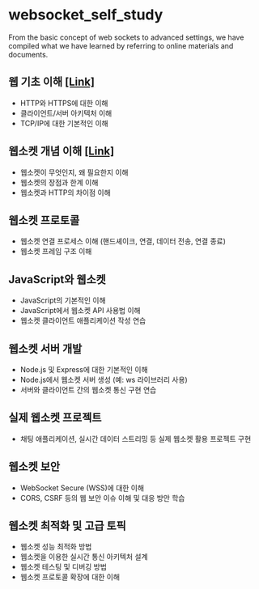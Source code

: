 # websocket_self_study
From the basic concept of web sockets to advanced settings, we have compiled what we have learned by referring to online materials and documents.

## 웹 기초 이해 [[Link]](/ws_basic/)
- HTTP와 HTTPS에 대한 이해
- 클라이언트/서버 아키텍처 이해
- TCP/IP에 대한 기본적인 이해

## 웹소켓 개념 이해 [[Link]](/ws_concept/)
- 웹소켓이 무엇인지, 왜 필요한지 이해
- 웹소켓의 장점과 한계 이해
- 웹소켓과 HTTP의 차이점 이해

## 웹소켓 프로토콜
- 웹소켓 연결 프로세스 이해 (핸드셰이크, 연결, 데이터 전송, 연결 종료)
- 웹소켓 프레임 구조 이해

## JavaScript와 웹소켓
- JavaScript의 기본적인 이해
- JavaScript에서 웹소켓 API 사용법 이해
- 웹소켓 클라이언트 애플리케이션 작성 연습

## 웹소켓 서버 개발
- Node.js 및 Express에 대한 기본적인 이해
- Node.js에서 웹소켓 서버 생성 (예: ws 라이브러리 사용)
- 서버와 클라이언트 간의 웹소켓 통신 구현 연습

## 실제 웹소켓 프로젝트
- 채팅 애플리케이션, 실시간 데이터 스트리밍 등 실제 웹소켓 활용 프로젝트 구현

## 웹소켓 보안
- WebSocket Secure (WSS)에 대한 이해
- CORS, CSRF 등의 웹 보안 이슈 이해 및 대응 방안 학습

## 웹소켓 최적화 및 고급 토픽
- 웹소켓 성능 최적화 방법
- 웹소켓을 이용한 실시간 통신 아키텍처 설계
- 웹소켓 테스팅 및 디버깅 방법
- 웹소켓 프로토콜 확장에 대한 이해
